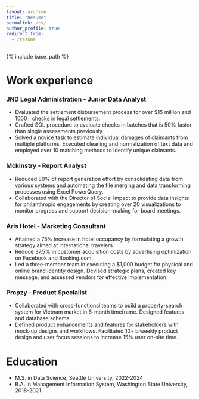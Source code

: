 ```yaml
---
layout: archive
title: "Resume"
permalink: /cv/
author_profile: true
redirect_from:
  - /resume
---
```


{% include base_path %}

Work experience
======
### JND Legal Administration - Junior Data Analyst
  * Evaluated the settlement disbursement process for over $15 million and 1000+ checks in legal settlements.
  * Crafted SQL procedure to evaluate checks in batches that is 50% faster than single assessments previously.
  * Solved a novice task to estimate individual damages of claimants from multiple platforms. Executed cleaning and normalization of text data and employed over 10 matching methods to identify unique claimants.

### Mckinstry - Report Analyst 
  * Reduced 80% of report generation effort by consolidating data from various systems and automating the file merging and data transforming processes using Excel PowerQuery.
  * Collaborated with the Director of Social Impact to provide data insights for philanthropic engagements by creating over 20 visualizations to monitor progress and support decision-making for board meetings.

### Aris Hotel - Marketing Consultant 
  * Attained a 75% increase in hotel occupancy by formulating a growth strategy aimed at international travelers.
  * Reduce 37.5% in customer acquisition costs by advertising optimization on Facebook and Booking.com.
  * Led a three-member team in executing a $1,000 budget for physical and online brand identity design. Devised strategic plans, created key message, and assessed vendors for effective implementation.

### Propzy - Product Specialist
  * Collaborated with cross-functional teams to build a property-search system for Vietnam market in 6-month timeframe. Designed features and database schema.
  * Defined product enhancements and features for stakeholders with mock-up designs and workflows. Facilitated 10+ biweekly product design and user focus sessions to increase 15% user on-site time.

Education
======
* M.S. in Data Science, Seattle University, 2022-2024
* B.A. in Management Information System, Washington State University, 2018-2021


